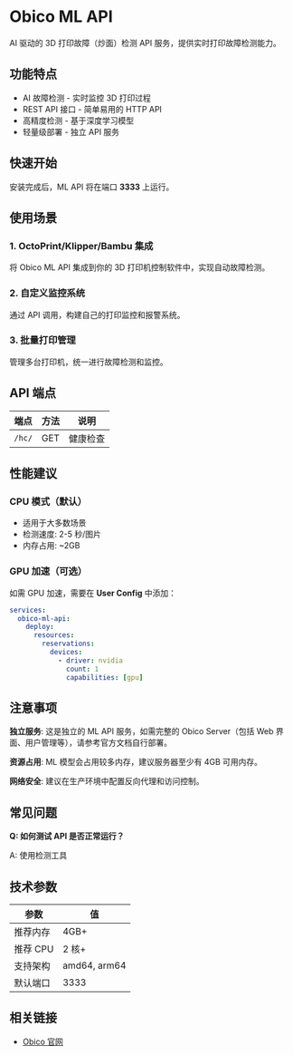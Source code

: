 # Obico ML API

AI 驱动的 3D 打印故障（炒面）检测 API 服务，提供实时打印故障检测能力。

## 功能特点

- AI 故障检测 - 实时监控 3D 打印过程
- REST API 接口 - 简单易用的 HTTP API
- 高精度检测 - 基于深度学习模型
- 轻量级部署 - 独立 API 服务

## 快速开始

安装完成后，ML API 将在端口 **3333** 上运行。


## 使用场景

### 1. OctoPrint/Klipper/Bambu 集成
将 Obico ML API 集成到你的 3D 打印机控制软件中，实现自动故障检测。

### 2. 自定义监控系统
通过 API 调用，构建自己的打印监控和报警系统。

### 3. 批量打印管理
管理多台打印机，统一进行故障检测和监控。

## API 端点

| 端点 | 方法 | 说明 |
|------|------|------|
| `/hc/` | GET | 健康检查 |

## 性能建议

### CPU 模式（默认）
- 适用于大多数场景
- 检测速度: 2-5 秒/图片
- 内存占用: ~2GB

### GPU 加速（可选）
如需 GPU 加速，需要在 **User Config** 中添加：

```yaml
services:
  obico-ml-api:
    deploy:
      resources:
        reservations:
          devices:
            - driver: nvidia
              count: 1
              capabilities: [gpu]
```

## 注意事项

 **独立服务**: 这是独立的 ML API 服务，如需完整的 Obico Server（包括 Web 界面、用户管理等），请参考官方文档自行部署。

 **资源占用**: ML 模型会占用较多内存，建议服务器至少有 4GB 可用内存。

 **网络安全**: 建议在生产环境中配置反向代理和访问控制。

## 常见问题

**Q: 如何测试 API 是否正常运行？**

A: 使用检测工具


## 技术参数

| 参数 | 值 |
|------|-----|
| 推荐内存 | 4GB+ |
| 推荐 CPU | 2 核+ |
| 支持架构 | amd64, arm64 |
| 默认端口 | 3333 |

## 相关链接

- [Obico 官网](https://www.obico.io/)
